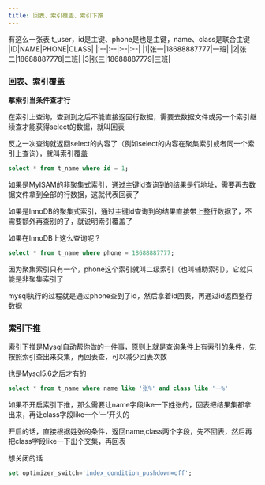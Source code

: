 ```yaml
---
title: 回表、索引覆盖、索引下推
---
```


有这么一张表 t_user，id是主键、phone是也是主键，name、class是联合主键
|ID|NAME|PHONE|CLASS|
|:--|:--|:--|:--|
|1|张一|18688887777|一班|
|2|张二|18688887778|二班|
|3|张三|18688887779|三班|


### 回表、索引覆盖

**拿索引当条件查才行**

在索引上查询，查到到之后不能直接返回行数据，需要去数据文件或另一个索引继续查才能获得select的数据，就叫回表

反之一次查询就返回select的内容了（例如select的内容在聚集索引或者同一个索引上查询），就叫索引覆盖


``` sql
select * from t_name where id = 1;
```
如果是MyISAM的非聚集式索引，通过主键id查询到的结果是行地址，需要再去数据文件拿到全部的行数据，这就代表回表了

如果是InnoDB的聚集式索引，通过主键id查询到的结果直接带上整行数据了，不需要额外再查别的了，就说明索引覆盖了


如果在InnoDB上这么查询呢？
``` sql
select * from t_name where phone = 18688887777;
```

因为聚集索引只有一个，phone这个索引就叫二级索引（也叫辅助索引），它就只能是非聚集索引了

mysql执行的过程就是通过phone查到了id，然后拿着id回表，再通过id返回整行数据


### 索引下推

索引下推是Mysql自动帮你做的一件事，原则上就是查询条件上有索引的条件，先按照索引查出来交集，再回表查，可以减少回表次数

也是Mysql5.6之后才有的

``` sql
select * from t_name where name like '张%' and class like '一%'
```

如果不开启索引下推，那么需要让name字段like一下姓张的，回表把结果集都拿出来，再让class字段like一个‘一’开头的

开启的话，直接根据姓张的条件，返回name,class两个字段，先不回表，然后再把class字段like一下出个交集，再回表

想关闭的话
``` sql
set optimizer_switch='index_condition_pushdown=off';
```
